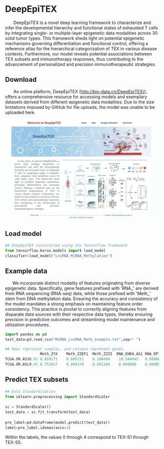 # DeepEpiTEX
&nbsp;&nbsp;&nbsp;&nbsp;&nbsp;&nbsp; DeepEpiTEX is a novel deep learning framework to characterize and infer the developmental hierarchy and functional states of exhausted T cells by integrating single- or multiple-layer epigenetic data modalities across 30 solid tumor types. This framework sheds light on potential epigenetic mechanisms governing differentiation and functional control, offering a reference atlas for the hierarchical categorization of TEX in various disease contexts. Furthermore, our model reveals potential associations between TEX subsets and immunotherapy responses, thus contributing to the advancement of personalized and precision immunotherapeutic strategies.

## Download
&nbsp;&nbsp;&nbsp;&nbsp;&nbsp;&nbsp; 
An online platform, DeepEpiTEX (http://bio-data.cn/DeepEpiTEX/), offers a comprehensive resource for accessing models and exemplary datasets derived from different epigenetic data modalities. Due to the size limitations imposed by GitHub for file uploads, the model was unable to be uploaded here.

<center>
  <img src="Webserver/DeepEpiTEX_home.jpg" >
</center>


## Load model

``` python
## DeepEpiTEX constructed using the TensorFlow framework
from tensorflow.keras.models import load_model
classifier=load_model("LncRNA_MiRNA_Methylation")
```

## Example data

&nbsp;&nbsp;&nbsp;&nbsp;&nbsp;&nbsp;We incorporate distinct modality of features originating from diverse epigenetic data. Specifically, gene features prefixed with 'RNA_' are derived from RNA sequencing (RNA-seq) data, while those prefixed with 'Meth_' stem from DNA methylation data. Ensuring the accuracy and consistency of the model mandates a strong emphasis on maintaining feature order consistency. This practice is pivotal to correctly aligning features from disparate data sources with their respective data types, thereby ensuring precision in predictive outcomes and streamlining model maintenance and utilization procedures.

``` python
import pandas as pd
test_data=pd.read_csv("MiRNA_LncRNA_Meth_example.txt",sep=" ")
``` 
``` python
## Rows represent samples, and columns represent genes.
                Meth_ZYX	Meth_ZZEF1	Meth_ZZZ3  RNA_EHD4.AS1	RNA_RP11.166P13
TCGA.OR.A5JG.01	0.859171	0.895151	0.100498	10.584045	0.000000
TCGA.OR.A5L9.01	0.753927	0.804374	0.091260	0.000000	0.000000
```
## Predict TEX subsets

``` python
## Data Standardization
from sklearn.preprocessing import StandardScaler

sc = StandardScaler()
test_data = sc.fit_transform(test_data)

pre_label=pd.DataFrame(model.predict(test_data))
label=pre_label.idxmax(axis=1)

``` 
Within the labels, the values 0 through 4 correspond to TEX-S1 through TEX-S5.
